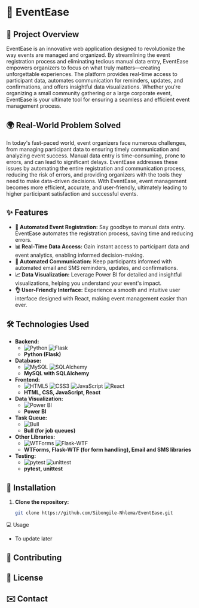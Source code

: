 # 🎉 EventEase

## 🚀 Project Overview
EventEase is an innovative web application designed to revolutionize the way events are managed and organized. By streamlining the event registration process and eliminating tedious manual data entry, EventEase empowers organizers to focus on what truly matters—creating unforgettable experiences. The platform provides real-time access to participant data, automates communication for reminders, updates, and confirmations, and offers insightful data visualizations. Whether you're organizing a small community gathering or a large corporate event, EventEase is your ultimate tool for ensuring a seamless and efficient event management process.

## 🌍 Real-World Problem Solved
In today's fast-paced world, event organizers face numerous challenges, from managing participant data to ensuring timely communication and analyzing event success. Manual data entry is time-consuming, prone to errors, and can lead to significant delays. EventEase addresses these issues by automating the entire registration and communication process, reducing the risk of errors, and providing organizers with the tools they need to make data-driven decisions. With EventEase, event management becomes more efficient, accurate, and user-friendly, ultimately leading to higher participant satisfaction and successful events.

## ✨ Features
- **🔄 Automated Event Registration:** Say goodbye to manual data entry. EventEase automates the registration process, saving time and reducing errors.
- **📊 Real-Time Data Access:** Gain instant access to participant data and event analytics, enabling informed decision-making.
- **📧 Automated Communication:** Keep participants informed with automated email and SMS reminders, updates, and confirmations.
- **📈 Data Visualization:** Leverage Power BI for detailed and insightful visualizations, helping you understand your event's impact.
- **👌 User-Friendly Interface:** Experience a smooth and intuitive user interface designed with React, making event management easier than ever.

## 🛠️ Technologies Used
- **Backend:** 
  - ![Python](https://img.shields.io/badge/Python-3776AB?style=for-the-badge&logo=python&logoColor=white) ![Flask](https://img.shields.io/badge/Flask-000000?style=for-the-badge&logo=flask&logoColor=white)
  - **Python (Flask)**
- **Database:** 
  - ![MySQL](https://img.shields.io/badge/MySQL-4479A1?style=for-the-badge&logo=mysql&logoColor=white) ![SQLAlchemy](https://img.shields.io/badge/SQLAlchemy-CA4245?style=for-the-badge&logo=python&logoColor=white)
  - **MySQL with SQLAlchemy**
- **Frontend:** 
  - ![HTML5](https://img.shields.io/badge/HTML5-E34F26?style=for-the-badge&logo=html5&logoColor=white) ![CSS3](https://img.shields.io/badge/CSS3-1572B6?style=for-the-badge&logo=css3&logoColor=white) ![JavaScript](https://img.shields.io/badge/JavaScript-F7DF1E?style=for-the-badge&logo=javascript&logoColor=black) ![React](https://img.shields.io/badge/React-61DAFB?style=for-the-badge&logo=react&logoColor=black)
  - **HTML, CSS, JavaScript, React**
- **Data Visualization:** 
  - ![Power BI](https://img.shields.io/badge/Power_BI-F2C811?style=for-the-badge&logo=powerbi&logoColor=black)
  - **Power BI**
- **Task Queue:** 
  - ![Bull](https://img.shields.io/badge/Bull-DBA514?style=for-the-badge&logo=npm&logoColor=white)
  - **Bull (for job queues)**
- **Other Libraries:** 
  - ![WTForms](https://img.shields.io/badge/WTForms-CA4245?style=for-the-badge&logo=python&logoColor=white) ![Flask-WTF](https://img.shields.io/badge/Flask_WTF-000000?style=for-the-badge&logo=flask&logoColor=white)
  - **WTForms, Flask-WTF (for form handling), Email and SMS libraries**
- **Testing:** 
  - ![pytest](https://img.shields.io/badge/pytest-0A9EDC?style=for-the-badge&logo=pytest&logoColor=white) ![unittest](https://img.shields.io/badge/unittest-FF5733?style=for-the-badge&logo=python&logoColor=white)
  - **pytest, unittest**

## 🔧 Installation
1. **Clone the repository:**
   ```bash
   git clone https://github.com/Sibongile-Nhlema/EventEase.git

💻 Usage
- To update later

🤝 Contributing
-

📜 License
-

✉️ Contact
- 

